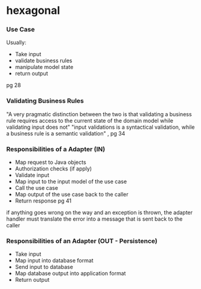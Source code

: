 # hexagonal


### Use Case

Usually:
- Take input
- validate business rules
- manipulate model state
- return output

pg 28


### Validating Business Rules
"A very pragmatic distinction between the two is that validating a business rule requires access to the current
state of the domain model while validating input does not"
"input validations is a syntactical validation, while a business rule is a semantic validation"
, pg 34

### Responsibilities of a Adapter (IN)
- Map request to Java objects
- Authorization checks (if apply)
- Validate input
- Map input to the input model of the use case
- Call the use case
- Map output of the use case back to the caller
- Return response
  pg 41

if anything goes wrong on the way and an exception is thrown, the adapter handler must translate the error into
a message that is sent back to the caller

### Responsibilities of an Adapter (OUT - Persistence)
- Take input
- Map input into database format
- Send input to database
- Map database output into application format
- Return output
